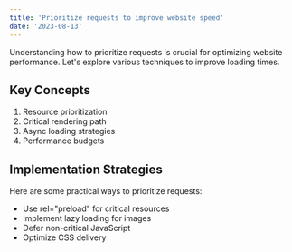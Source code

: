 ```yaml
---
title: 'Prioritize requests to improve website speed'
date: '2023-08-13'
---
```


Understanding how to prioritize requests is crucial for optimizing website performance. Let's explore various techniques to improve loading times.

## Key Concepts

1. Resource prioritization
2. Critical rendering path
3. Async loading strategies
4. Performance budgets

## Implementation Strategies

Here are some practical ways to prioritize requests:

- Use rel="preload" for critical resources
- Implement lazy loading for images
- Defer non-critical JavaScript
- Optimize CSS delivery
